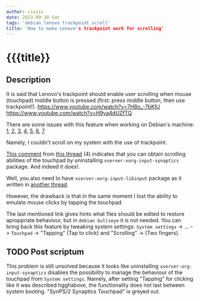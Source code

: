 ```yaml
---
author: cissic
date: 2023-09-30 Sat
tags: 'debian lenovo trackpoint scroll'
title: 'How to make Lenovo's trackpoint work for scrolling'
---
```



# {{{title}}


## Description

It is said that Lenovo's trackpoint should enable user scrolling
when mouse (touchpad) middle button is pressed (first: press middle
button, then use trackpoint!). 
<https://www.youtube.com/watch?v=7H8o_-7bKIU>
<https://www.youtube.com/watch?v=H9ya4dUZfTQ>

There are some issues with this feature when working on Debian's
machine: [1](https://www.reddit.com/r/thinkpad/comments/1te3y1/t440s_middle_click_works_only_for_scrolling/), [2](https://askubuntu.com/questions/380825/trackpoint-and-clickpad-enable-buttons-and-scroll-lenovo-t440s), [3](http://tillenius.me/blog/2014/08/19/ubuntu-clickpad-middle-scroll/), [4](https://bugs.launchpad.net/ubuntu/+source/xserver-xorg-input-evdev/+bug/1246683?comments=all), [5](https://www.thinkwiki.org/wiki/Installing_Debian_on_an_X230#UltraNav_scrolling), [6](https://www.reddit.com/r/thinkpad/comments/36o8w9/t440s_linux_trackpoint_scrolling/), [7](https://www.reddit.com/r/thinkpad/comments/2nh6a7/t440s_x1c_clickpad_trackpoint_config_files_linux/)

Namely, I couldn't scroll on my system with the use of trackpoint.

[This comment](https://bugs.launchpad.net/ubuntu/+source/xserver-xorg-input-evdev/+bug/1246683/comments/98) from [this thread](https://bugs.launchpad.net/ubuntu/+source/xserver-xorg-input-evdev/+bug/1246683?comments=all) (4) indicates that you can obtain
scrolling abilities of the touchpad by uninstalling
`xserver-xorg-input-synaptics` package. And indeed it does!.

Well, you also need to have `xserver-xorg-input-libinput` package
as it written in [another thread](https://unix.stackexchange.com/questions/337008/activate-tap-to-click-on-touchpad). 

However, the drawback is that in the same moment I lost the ability
to emulate mouse clicks by tapping the touchpad.

The last mentioned link gives hints what files should be edited to
restore aproppriate behaviour, but in `debian bullseye` it is not
needed. You can bring back this feature by tweaking
system settings:
`System settings` -> ... -> `Touchpad` -> "Tapping" (Tap to click)
and "Scrolling" -> (Two fingers).


## TODO Post scriptum

This problem is still unsolved because it looks like uninstalling
`xserver-org-input-synaptics` disables the possibility to
manage the behaviour of the touchpad from `System settings`.
Namely, after setting "Tapping" for clicking like it was described
hgghabove, the functionality does not last between system booting.
"SynPS/2 Synaptics Touchpad" is greyed out.

